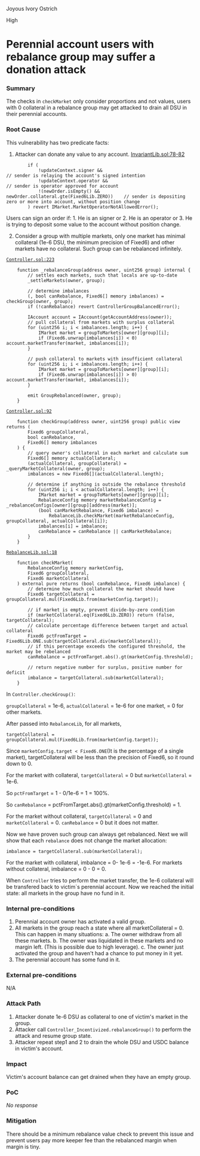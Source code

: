 Joyous Ivory Ostrich

High

# Perennial account users with rebalance group may suffer a donation attack

### Summary

The checks in `checkMarket` only consider proportions and not values, users with 0 collateral in a rebalance group may get attacked to drain all DSU in their perennial accounts. 

### Root Cause

This vulnerability has two predicate facts:

1. Attacker can donate any value to any account.
[InvariantLib.sol:78-82](https://github.com/sherlock-audit/2024-08-perennial-v2-update-3/blob/main/perennial-v2/packages/perennial/contracts/libs/InvariantLib.sol#L78-L82)

```solidity
        if (
            !updateContext.signer &&                                            // sender is relaying the account's signed intention
            !updateContext.operator &&                                          // sender is operator approved for account
            !(newOrder.isEmpty() && newOrder.collateral.gte(Fixed6Lib.ZERO))    // sender is depositing zero or more into account, without position change
        ) revert IMarket.MarketOperatorNotAllowedError();
```
Users can sign an order if: 1. He is an signer or 2. He is an operator or 3. He is trying to deposit some value to the account without position change.

2. Consider a group with multiple markets, only one market has minimal collateral (1e-6 DSU, the minimum precision of Fixed6) and other markets have no collateral. Such group can be rebalanced infinitely.

[`Controller.sol:223`](https://github.com/sherlock-audit/2024-08-perennial-v2-update-3/blob/main/perennial-v2/packages/perennial-account/contracts/Controller.sol#L223)

```solidity
    function _rebalanceGroup(address owner, uint256 group) internal {
        // settles each markets, such that locals are up-to-date
        _settleMarkets(owner, group);

        // determine imbalances
        (, bool canRebalance, Fixed6[] memory imbalances) = checkGroup(owner, group);
        if (!canRebalance) revert ControllerGroupBalancedError();

        IAccount account = IAccount(getAccountAddress(owner));
        // pull collateral from markets with surplus collateral
        for (uint256 i; i < imbalances.length; i++) {
            IMarket market = groupToMarkets[owner][group][i];
            if (Fixed6.unwrap(imbalances[i]) < 0) account.marketTransfer(market, imbalances[i]);
        }

        // push collateral to markets with insufficient collateral
        for (uint256 i; i < imbalances.length; i++) {
            IMarket market = groupToMarkets[owner][group][i];
            if (Fixed6.unwrap(imbalances[i]) > 0) account.marketTransfer(market, imbalances[i]);
        }

        emit GroupRebalanced(owner, group);
    }
```
[`Controller.sol:92`](https://github.com/sherlock-audit/2024-08-perennial-v2-update-3/blob/main/perennial-v2/packages/perennial-account/contracts/Controller.sol#L92-L111)

```solidity
    function checkGroup(address owner, uint256 group) public view returns (
        Fixed6 groupCollateral,
        bool canRebalance,
        Fixed6[] memory imbalances
    ) {
        // query owner's collateral in each market and calculate sum
        Fixed6[] memory actualCollateral;
        (actualCollateral, groupCollateral) = _queryMarketCollateral(owner, group);
        imbalances = new Fixed6[](actualCollateral.length);

        // determine if anything is outside the rebalance threshold
        for (uint256 i; i < actualCollateral.length; i++) {
            IMarket market = groupToMarkets[owner][group][i];
            RebalanceConfig memory marketRebalanceConfig = _rebalanceConfigs[owner][group][address(market)];
            (bool canMarketRebalance, Fixed6 imbalance) =
                RebalanceLib.checkMarket(marketRebalanceConfig, groupCollateral, actualCollateral[i]);
            imbalances[i] = imbalance;
            canRebalance = canRebalance || canMarketRebalance;
        }
    }
```
[`RebalanceLib.sol:18`
](https://github.com/sherlock-audit/2024-08-perennial-v2-update-3/blob/main/perennial-v2/packages/perennial-account/contracts/libs/RebalanceLib.sol#L18)
```solidity
    function checkMarket(
        RebalanceConfig memory marketConfig,
        Fixed6 groupCollateral,
        Fixed6 marketCollateral
    ) external pure returns (bool canRebalance, Fixed6 imbalance) {
        // determine how much collateral the market should have
        Fixed6 targetCollateral = groupCollateral.mul(Fixed6Lib.from(marketConfig.target));

        // if market is empty, prevent divide-by-zero condition
        if (marketCollateral.eq(Fixed6Lib.ZERO)) return (false, targetCollateral);
        // calculate percentage difference between target and actual collateral
        Fixed6 pctFromTarget = Fixed6Lib.ONE.sub(targetCollateral.div(marketCollateral));
        // if this percentage exceeds the configured threshold, the market may be rebelanced
        canRebalance = pctFromTarget.abs().gt(marketConfig.threshold);

        // return negative number for surplus, positive number for deficit
        imbalance = targetCollateral.sub(marketCollateral);
    }
```

In `Controller.checkGroup()`:

`groupCollateral` = 1e-6, `actualCollateral` = 1e-6 for one market, = 0 for other markets.

After passed into `RebalanceLib`, for all markets, 

`targetCollateral = groupCollateral.mul(Fixed6Lib.from(marketConfig.target));`

Since `marketConfig.target < Fixed6.ONE`(It is the percentage of a single market), targetCollateral will be less than the precision of Fixed6, so it round down to 0.

For the market with collateral, `targetCollateral` = 0 but `marketCollateral` = 1e-6.

So `pctFromTarget` = 1 - 0/1e-6 = 1 = 100%.

So `canRebalance` = pctFromTarget.abs().gt(marketConfig.threshold) = 1.

For the market without collateral, `targetCollateral` = 0 and `marketCollateral` = 0. `canRebalance` = 0 but it does not matter.

Now we have proven such group can always get rebalanced. Next we will show that each `rebalance` does not change the market allocation:

`imbalance = targetCollateral.sub(marketCollateral);`

For the market with collateral, imbalance = 0- 1e-6 = -1e-6.
For markets without collateral, imbalance = 0 - 0 = 0.

When `Controller` tries to perform the market transfer, the 1e-6 collateral will be transfered back to victim`s perennial account. Now we reached the initial state: all markets in the group have no fund in it.


### Internal pre-conditions

1. Perennial account owner has activated a valid group.
2. All markets in the group reach a state where all marketCollateral = 0. This can happen in many situations:
    a. The owner withdraw from all these markets.
    b. The owner was liquidated in these markets and no margin left. (This is possible due to high leverage).
    c. The owner just activated the group and haven't had a chance to put money in it yet.
3. The perennial account has some fund in it.

### External pre-conditions

N/A

### Attack Path

1. Attacker donate 1e-6 DSU as collateral to one of victim's market in the group.
2. Attacker call `Controller_Incentivized.rebalanceGroup()` to perform the attack and resume group state.
3. Attacker repeat step1 and 2 to drain the whole DSU and USDC balance in victim's account.

### Impact

Victim's account balance can get drained when they have an empty group.

### PoC

_No response_

### Mitigation

There should be a minimum rebalance value check to prevent this issue and prevent users pay more keeper fee than the rebalanced margin when margin is tiny.